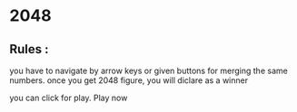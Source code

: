 <h1>2048</h1>
<h2>Rules : </h2>
<p>you have to navigate by arrow keys or given buttons for merging the same numbers. once you get 2048 figure, you will diclare as a winner</p>
you can click for play. <a>Play now</a>
<script>
  document.querySelector("a").onclick = function(){
    window.location.href = "2048-sachdj.rhcloud.com"
  }
</script>

